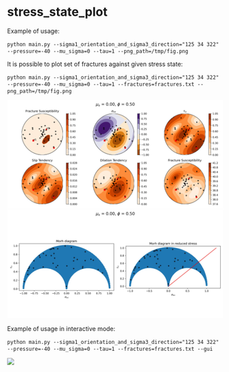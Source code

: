# stress_state_plot

Example of usage:

```
python main.py --sigma1_orientation_and_sigma3_direction="125 34 322" --pressure=-40 --mu_sigma=0 --tau=1 --png_path=/tmp/fig.png
```

It is possible to plot set of fractures against given stress state:

```
python main.py --sigma1_orientation_and_sigma3_direction="125 34 322" --pressure=-40 --mu_sigma=0 --tau=1 --fractures=fractures.txt --png_path=/tmp/fig.png
```

<img src="figs/fig.png" width="640" />

<img src="figs/fig_morh.jpg" width="640" />

Example of usage in interactive mode:

```
python main.py --sigma1_orientation_and_sigma3_direction="125 34 322" --pressure=-40 --mu_sigma=0 --tau=1 --fractures=fractures.txt --gui
```

<img src="figs/interactive_screencast.webm" width="640" />

